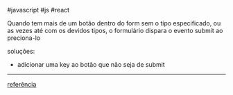 #javascript #js #react 

Quando tem mais de um botão dentro do form sem o tipo especificado, ou as vezes até com os devidos tipos, o formulário dispara o evento submit ao preciona-lo

soluções:
- adicionar uma key ao botão que não seja de submit
-----
[referência](https://github.com/facebook/react/issues/25089)
